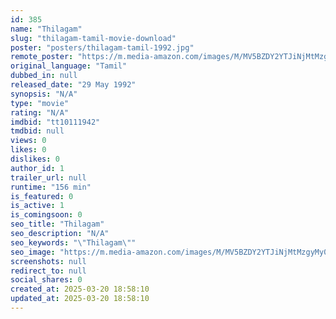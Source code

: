 ```yaml
---
id: 385
name: "Thilagam"
slug: "thilagam-tamil-movie-download"
poster: "posters/thilagam-tamil-1992.jpg"
remote_poster: "https://m.media-amazon.com/images/M/MV5BZDY2YTJiNjMtMzgyMy00N2RlLWJiN2ItMTgzMWYyMDk5ODE3XkEyXkFqcGdeQXVyMTAwNDA4NDky._V1_SX300.jpg"
original_language: "Tamil"
dubbed_in: null
released_date: "29 May 1992"
synopsis: "N/A"
type: "movie"
rating: "N/A"
imdbid: "tt10111942"
tmdbid: null
views: 0
likes: 0
dislikes: 0
author_id: 1
trailer_url: null
runtime: "156 min"
is_featured: 0
is_active: 1
is_comingsoon: 0
seo_title: "Thilagam"
seo_description: "N/A"
seo_keywords: "\"Thilagam\""
seo_image: "https://m.media-amazon.com/images/M/MV5BZDY2YTJiNjMtMzgyMy00N2RlLWJiN2ItMTgzMWYyMDk5ODE3XkEyXkFqcGdeQXVyMTAwNDA4NDky._V1_SX300.jpg"
screenshots: null
redirect_to: null
social_shares: 0
created_at: 2025-03-20 18:58:10
updated_at: 2025-03-20 18:58:10
---
```


